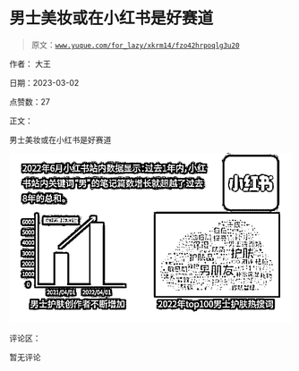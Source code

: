 # 男士美妆或在小红书是好赛道

> 原文：[`www.yuque.com/for_lazy/xkrm14/fzo42hrpoqlg3u20`](https://www.yuque.com/for_lazy/xkrm14/fzo42hrpoqlg3u20)

作者： 大王 

日期：2023-03-02 

点赞数：27 

正文： 

男士美妆或在小红书是好赛道 

![](img/881001a45e70c03efdc0076c37da2960.png)  

评论区： 

暂无评论 

